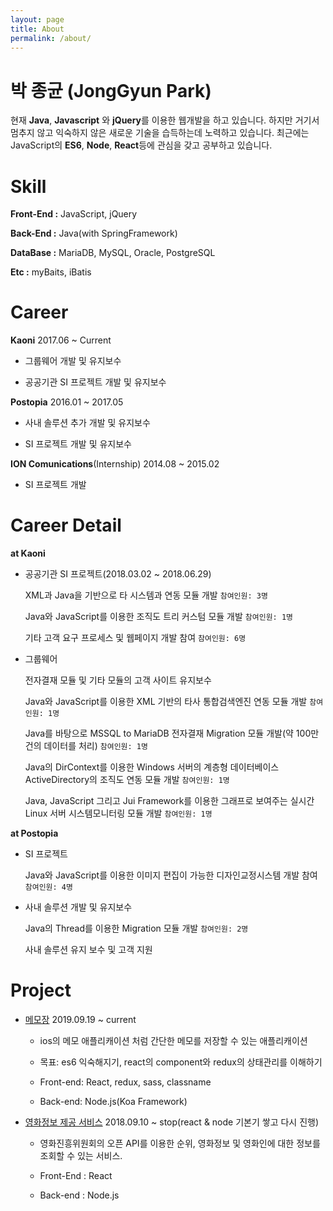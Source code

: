 ```yaml
---
layout: page
title: About
permalink: /about/
---
```


박 종균 (JongGyun Park)
====================
 현재 **Java**, **Javascript** 와 **jQuery**를 이용한 웹개발을 하고 있습니다. 하지만 거기서 멈추지 않고 익숙하지 않은 새로운 기술을 습득하는데 노력하고 있습니다. 최근에는 JavaScript의 **ES6**, **Node**, **React**등에 관심을 갖고 공부하고 있습니다.

<!-- patience
laziness -->

Skill
==========
**Front-End :** JavaScript, jQuery

**Back-End :** Java(with SpringFramework)

**DataBase :** MariaDB, MySQL, Oracle, PostgreSQL

**Etc :** myBaits, iBatis


Career
============

**Kaoni** 2017.06 ~ Current

- 그룹웨어 개발 및 유지보수

- 공공기관 SI 프로젝트 개발 및 유지보수


**Postopia** 2016.01 ~ 2017.05

- 사내 솔루션 추가 개발 및 유지보수

- SI 프로젝트 개발 및 유지보수


**ION Comunications**(Internship) 2014.08 ~ 2015.02

- SI 프로젝트 개발


Career Detail
================

**at Kaoni**

- 공공기관 SI 프로젝트(2018.03.02 ~ 2018.06.29)

  XML과 Java을 기반으로 타 시스템과 연동 모듈 개발 `참여인원: 3명`

  Java와 JavaScript를 이용한 조직도 트리 커스텀 모듈 개발 `참여인원: 1명`

  기타 고객 요구 프로세스 및 웹페이지 개발 참여 `참여인원: 6명`

- 그룹웨어
  
  전자결재 모듈 및 기타 모듈의 고객 사이트 유지보수

  Java와 JavaScript를 이용한 XML 기반의 타사 통합검색엔진 연동 모듈 개발 `참여인원: 1명`

  Java를 바탕으로 MSSQL to MariaDB 전자결재 Migration 모듈 개발(약 100만건의 데이터를 처리) `참여인원: 1명`

  Java의 DirContext를 이용한 Windows 서버의 계층형 데이터베이스 ActiveDirectory의 조직도 연동 모듈 개발 `참여인원: 1명`

  Java, JavaScript 그리고 Jui Framework를 이용한 그래프로 보여주는 실시간 Linux 서버 시스템모니터링 모듈 개발 `참여인원: 1명`

**at Postopia**

- SI 프로젝트

  Java와 JavaScript를 이용한 이미지 편집이 가능한 디자인교정시스템 개발 참여 `참여인원: 4명`

- 사내 솔루션 개발 및 유지보수

  Java의 Thread를 이용한 Migration 모듈 개발 `참여인원: 2명`

  사내 솔루션 유지 보수 및 고객 지원


Project
=================
  - [메모장](https://github.com/jonggyun/memo-app)
 2019.09.19 ~ current

    - ios의 메모 애플리캐이션 처럼 간단한 메모를 저장할 수 있는 애플리캐이션

    - 목표: es6 익숙해지기, react의 component와 redux의 상태관리를 이해하기

    - Front-end: React, redux, sass, classname

    - Back-end: Node.js(Koa Framework)

  - [영화정보 제공 서비스](https://github.com/jonggyun/movie-infomation) 2018.09.10 ~ stop(react & node 기본기 쌓고 다시 진행)

    - 영화진흥위원회의 오픈 API를 이용한 순위, 영화정보 및 영화인에 대한 정보를 조회할 수 있는 서비스.

    - Front-End : React

    - Back-end : Node.js

